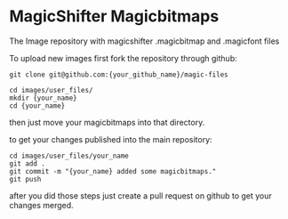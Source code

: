 MagicShifter Magicbitmaps
======

The Image repository with magicshifter .magicbitmap and .magicfont files

To upload new images first fork the repository through github:
    
    git clone git@github.com:{your_github_name}/magic-files
    
    cd images/user_files/
    mkdir {your_name}
    cd {your_name}
  
then just move your magicbitmaps into that directory.

to get your changes published into the main repository:
    
    cd images/user_files/your_name
    git add .
    git commit -m "{your_name} added some magicbitmaps."
    git push
    
after you did those steps just create a pull request on github to get your changes merged.


